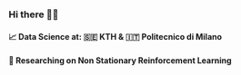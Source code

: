 ### Hi there 👋🏻
#### 📈 Data Science at: 🇸🇪 KTH & 🇮🇹 Politecnico di Milano
#### 🔬 Researching on Non Stationary Reinforcement Learning
<!--
**adrianomundo/adrianomundo** is a ✨ _special_ ✨ repository because its `README.md` (this file) appears on your GitHub profile.

Here are some ideas to get you started:

- 🔭 I’m currently working on ...
- 🌱 I’m currently learning ...
- 👯 I’m looking to collaborate on ...
- 🤔 I’m looking for help with ...
- 💬 Ask me about ...
- 📫 How to reach me: ...
- 😄 Pronouns: ...
- ⚡ Fun fact: ...
-->
